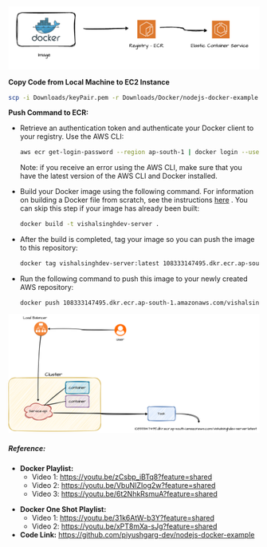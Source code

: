 

![image.png](./Images/docker-image-deployment.png)


**Copy Code from Local Machine to EC2 Instance**

```sh
scp -i Downloads/keyPair.pem -r Downloads/Docker/nodejs-docker-example ubuntu@ec2-35-154-157-7.ap-south-1.compute.amazonaws.com:/home/ubuntu/
```


**Push Command to ECR:**

- Retrieve an authentication token and authenticate your Docker client to your registry. Use the AWS CLI:

	```sh
	aws ecr get-login-password --region ap-south-1 | docker login --username AWS --password-stdin 108333147495.dkr.ecr.ap-south-1.amazonaws.com
	```
    
    Note: if you receive an error using the AWS CLI, make sure that you have the latest version of the AWS CLI and Docker installed.
    

- Build your Docker image using the following command. For information on building a Docker file from scratch, see the instructions [here](https://docs.aws.amazon.com/AmazonECS/latest/developerguide/docker-basics.html) . You can skip this step if your image has already been built:

	```sh
	docker build -t vishalsinghdev-server .
	```    

- After the build is completed, tag your image so you can push the image to this repository:

	```sh
	docker tag vishalsinghdev-server:latest 108333147495.dkr.ecr.ap-south-1.amazonaws.com/vishalsinghdev-server:latest
	```
    
- Run the following command to push this image to your newly created AWS repository:

	```sh
	docker push 108333147495.dkr.ecr.ap-south-1.amazonaws.com/vishalsinghdev-server:latest
	```


![image.png](./Images/ECS-Cluster.svg)


##### Reference:

- **Docker Playlist:**
	* Video 1: https://youtu.be/zCsbp_iBTq8?feature=shared
	* Video 2: https://youtu.be/VbuNIZIog2w?feature=shared
	* Video 3: https://youtu.be/6t2NhkRsmuA?feature=shared
* **Docker One Shot Playlist:**
	* Video 1: https://youtu.be/31k6AtW-b3Y?feature=shared
	* Video 2: https://youtu.be/xPT8mXa-sJg?feature=shared
* **Code Link:** https://github.com/piyushgarg-dev/nodejs-docker-example